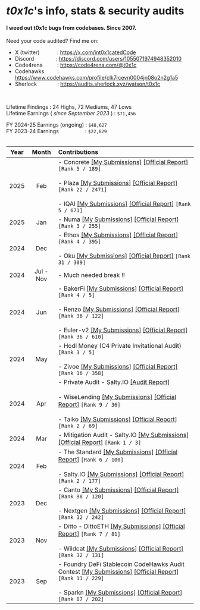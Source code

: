# _t0x1c_'s info, stats & security audits

#### I weed out t0x1c bugs from codebases. Since 2007.

Need your code audited? Find me on:
- X (twitter)&nbsp;&nbsp;&nbsp;&nbsp;&nbsp;&nbsp;&nbsp;&nbsp;&nbsp;&nbsp;&nbsp;&nbsp;: https://x.com/int0x1catedCode <br>
- Discord&nbsp;&nbsp;&nbsp;&nbsp;&nbsp;&nbsp;&nbsp;&nbsp;&nbsp;&nbsp;&nbsp;&nbsp;&nbsp;&nbsp;&nbsp;: https://discord.com/users/1055071974948352010<br>
- Code4rena&nbsp;&nbsp;&nbsp;&nbsp;&nbsp;&nbsp;&nbsp;&nbsp;&nbsp;&nbsp;: https://code4rena.com/@t0x1c <br>
- Codehawks&nbsp;&nbsp;&nbsp;&nbsp;&nbsp;&nbsp;&nbsp;&nbsp;&nbsp;: https://www.codehawks.com/profile/clk7rcevn0004jn08o2n2g1a5 <br>
- Sherlock&nbsp;&nbsp;&nbsp;&nbsp;&nbsp;&nbsp;&nbsp;&nbsp;&nbsp;&nbsp;&nbsp;&nbsp;&nbsp;&nbsp;: https://audits.sherlock.xyz/watson/t0x1c <br>

<br>

Lifetime Findings : 24 Highs, 72 Mediums, 47 Lows
<br>
Lifetime Earnings ( <i>since September 2023</i> ) : `$71,456`
<br>

FY 2024-25 Earnings (ongoing) : `$48,627` <br>
FY 2023-24 Earnings &nbsp; &nbsp; &nbsp; &nbsp; &nbsp; &nbsp; &nbsp; &nbsp; &nbsp;: `$22,829` <br>
<br>

| Year | Month | Contributions |
|:----:|:------:|:--------------|
| 2025 | Feb | - Concrete [[My Submissions]](2024-11-Code4rena-Concrete/README.md) [[Official Report]](https://code4rena.com/reports/2024-11-concrete) `[Rank 5 / 189]` <br><br> - Plaza [[My Submissions]](2025-01-Sherlock-Plaza/README.md) [[Official Report]](https://audits.sherlock.xyz/contests/682/report) `[Rank 22 / 2471]` <br><br> - IQAI [[My Submissions]](2025-01-Code4rena-IQAI/README.md) [[Official Report]](https://code4rena.com/reports/2025-01-iq-ai) `[Rank 5 / 671]`  |
| 2025 | Jan | - Numa [[My Submissions]](2024-12-Sherlock-Numa/README.md) [[Official Report]](https://audits.sherlock.xyz/contests/554/report) `[Rank 3 / 255]` |
| 2024 | Dec | - Ethos [[My Submissions]](2024-11-Sherlock-EthosNetwork/README.md) [[Official Report]](https://audits.sherlock.xyz/contests/675/report) `[Rank 4 / 395]` <br><br> - Oku [[My Submissions]](2024-12-Sherlock-okus/README.md) [[Official Report]](https://audits.sherlock.xyz/contests/641/report) `[Rank 31 / 309]` |
| 2024 | Jul - Nov | - Much needed break !! | 
| 2024 | Jun | - BakerFi [[My Submissions]](2024-05-Code4rena-bakerfi/README.md) [[Official Report]](https://code4rena.com/reports/2024-05-bakerfi-invitational) `[Rank 4 / 5]` <br><br> - Renzo [[My Submissions]](2024-05-Code4rena-Renzo/README.md) [[Official Report]](https://code4rena.com/reports/2024-04-renzo) `[Rank 36 / 122]` <br><br> - Euler-v2 [[My Submissions]](2024-05-Cantina-EULER/README.md) [[Official Report]](https://cantina.xyz/code/41306bb9-2bb8-4da6-95c3-66b85e11639f/findings/569) `[Rank 36 / 610]` |
| 2024 | May | - Hodl Money (C4 Private Invitational Audit) `[Rank 3 / 5]` <br><br> - Zivoe [[My Submissions]](2024-04-Sherlock-Zivoe/README.md) [[Official Report]](https://audits.sherlock.xyz/contests/280/report) `[Rank 16 / 358]` |
| 2024 | Apr | - Private Audit - Salty.IO [[Audit Report]](2024-04-PrivateAudit-Salty_IO/README.md) <br><br> - WiseLending [[My Submissions]](2024-02-Code4rena-WiseLending/README.md) [[Official Report]](https://code4rena.com/reports/2024-02-wise-lending) `[Rank 9 / 36]` <br><br> - Taiko [[My Submissions]](2024-03-Code4rena-Taiko/README.md) [[Official Report]](https://code4rena.com/reports/2024-03-taiko) `[Rank 2 / 69]` |
| 2024 | Mar | - Mitigation Audit - Salty.IO [[My Submissions]](2024-03-Code4rena-MITIGATION-salty_io/README.md) [[Official Report]](https://code4rena.com/audits/2024-03-saltyio-mitigation-review#top) `[Rank 1 / 3]` |
| 2024 | Feb | - The Standard [[My Submissions]](2023-12-CodeHawks-TheStandard/README.md) [[Official Report]](https://www.codehawks.com/contests/clql6lvyu0001mnje1xpqcuvl) `[Rank 6 / 100]` <br><br> - Salty.IO [[My Submissions]](2024-01-Code4rena-salty/README.md) [[Official Report]](https://code4rena.com/audits/2024-01-saltyio#top) `[Rank 2 / 177]` |
| 2023 | Dec | - Canto [[My Submissions]](2023-11-Code4rena-canto/README.md) [[Official Report]](https://code4rena.com/audits/2023-11-canto-application-specific-dollars-and-bonding-curves-for-1155s#top) `[Rank 98 / 120]` <br><br> - Nextgen [[My Submissions]](2023-10-Code4rena-nextgen/README.md) [[Official Report]](https://code4rena.com/contests/2023-10-nextgen#top) `[Rank 12 / 242]` |
| 2023 | Nov | - Ditto - DittoETH [[My Submissions]](2023-09-08-CodeHawks-DittoETH/README.md) [[Official Report]](https://www.codehawks.com/contests/clm871gl00001mp081mzjdlwc) `[Rank 7 / 81]` <br><br> - Wildcat [[My Submissions]](2023-10-Code4rena-wildcat/README.md) [[Official Report]](https://code4rena.com/contests/2023-10-the-wildcat-protocol#top) `[Rank 32 / 131]` |
| 2023 | Sep | - Foundry DeFi Stablecoin CodeHawks Audit Contest [[My Submissions]](2023-07-24-CodeHawks-DeFi-StableCoin/README.md) [[Official Report]](https://www.codehawks.com/contests/cljx3b9390009liqwuedkn0m0) `[Rank 11 / 229]` <br><br> - Sparkn [[My Submissions]](2023-08-21-CodeHawks-SPARKN/README.md) [[Official Report]](https://www.codehawks.com/contests/cllcnja1h0001lc08z7w0orxx) `[Rank 87 / 202]` |


<br>
